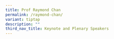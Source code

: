 ```yaml
---
title: Prof Raymond Chan
permalink: /raymond-chan/
variant: tiptap
description: ""
third_nav_title: Keynote and Plenary Speakers
---
```

<p></p>
